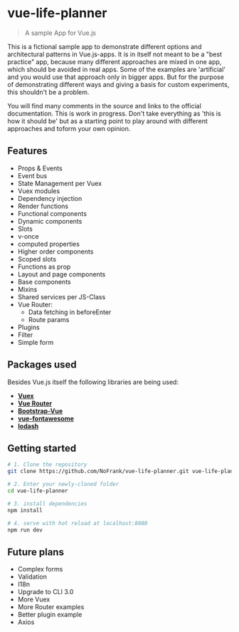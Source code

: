 # vue-life-planner

> A sample App for Vue.js

This is a fictional sample app to demonstrate different options and architectural patterns in Vue.js-apps.
It is in itself not meant to be a "best practice" app, because many different approaches are mixed in one app,
which should be avoided in real apps. Some of the examples are 'artificial' and you would use that approach only
in bigger apps. But for the purpose of demonstrating different ways and giving a basis for custom experiments,
this shouldn't be a problem.

You will find many comments in the source and links to the official documentation. This is work in progress. Don't
take everything as 'this is how it should be' but as a starting point to play around with different approaches and toform your own opinion.

## Features

* Props & Events
* Event bus
* State Management per Vuex
* Vuex modules
* Dependency injection
* Render functions
* Functional components
* Dynamic components
* Slots
* v-once
* computed properties
* Higher order components
* Scoped slots
* Functions as prop
* Layout and page components
* Base components
* Mixins
* Shared services per JS-Class
* Vue Router:
  * Data fetching in beforeEnter
  * Route params
* Plugins
* Filter
* Simple form

## Packages used

Besides Vue.js itself the following libraries are being used:

* [**Vuex**](https://vuex.vuejs.org/)
* [**Vue Router**](https://router.vuejs.org/)
* [**Bootstrap-Vue**](https://bootstrap-vue.js.org/)
* [**vue-fontawesome**](https://github.com/FortAwesome/vue-fontawesome)
* [**lodash**](https://lodash.com/)

## Getting started

``` bash
# 1. Clone the repository
git clone https://github.com/NoFrank/vue-life-planner.git vue-life-planner

# 2. Enter your newly-cloned folder
cd vue-life-planner

# 3. install dependencies
npm install

# 4. serve with hot reload at localhost:8080
npm run dev

```

## Future plans

* Complex forms
* Validation
* I18n
* Upgrade to CLI 3.0
* More Vuex
* More Router examples
* Better plugin example
* Axios
